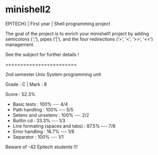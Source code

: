 # minishell2
EPITECH} | First year | Shell programming project

The goal of the project is to enrich your minishell1 project by adding semicolons (‘;’), pipes (‘|’), and the four
redirections (‘>’, ‘<’, ‘>>’, ‘<<’) management.

See the subject for further details !

========================

2nd semester Unix System programming unit

Grade : C | Mark : 8

Score : 52.3%

   - Basic tests : 100% --- 4/4
   - Path handling : 100% --- 5/5
   - Setenv and unsetenv : 100% --- 2/2
   - Builtin cd : 33.3% --- 1/3
   - Line formating (spaces and tabs) : 87.5% --- 7/8
   - Error handling : 16.7% --- 1/6
   - Separator : 100% --- 1/1

Beware of -42 Epitech students !!!

